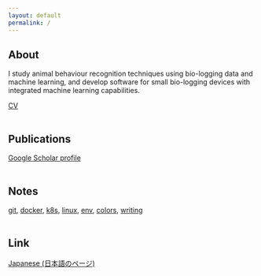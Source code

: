 ```yaml
---
layout: default
permalink: /
---
```


## About
I study animal behaviour recognition techniques using bio-logging data and machine learning, and develop software for small bio-logging devices with integrated machine learning capabilities.

[CV](docs/cv/cv_en_jp.pdf)  
<br>

## Publications
[Google Scholar profile](https://scholar.google.co.jp/citations?user=TzrgGqEAAAAJ&hl=en)
<br>
<br>

## Notes
[git](pages/notes/git.md), [docker](pages/notes/docker.md), [k8s](pages/notes/k8s.md), [linux](pages/notes/linux.md), [env](pages/notes/env.md), [colors](pages/notes/colors.md), [writing](pages/notes/writing.md)
<br>
<br>

## Link
[Japanese (日本語のページ)](pages/jp.md) 

